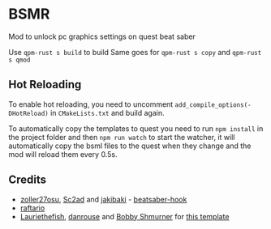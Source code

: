 # BSMR

Mod to unlock pc graphics settings on quest beat saber

Use `qpm-rust s build` to build
Same goes for `qpm-rust s copy` and `qpm-rust s qmod`

## Hot Reloading

To enable hot reloading, you need to uncomment `add_compile_options(-DHotReload)` in `CMakeLists.txt` and build again.

To automatically copy the templates to quest you need to run `npm install` in the project folder and then `npm run watch` to start the watcher, it will automatically copy the bsml files to the quest when they change and the mod will reload them every 0.5s.

## Credits

* [zoller27osu](https://github.com/zoller27osu), [Sc2ad](https://github.com/Sc2ad) and [jakibaki](https://github.com/jakibaki) - [beatsaber-hook](https://github.com/sc2ad/beatsaber-hook)
* [raftario](https://github.com/raftario)
* [Lauriethefish](https://github.com/Lauriethefish), [danrouse](https://github.com/danrouse) and [Bobby Shmurner](https://github.com/BobbyShmurner) for [this template](https://github.com/Lauriethefish/quest-mod-template)
